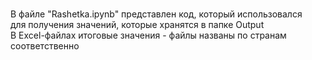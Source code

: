 <br> В файле "Rashetka.ipynb" представлен код, который использовался
<br> для получения значений, которые хранятся в папке Output
<br> В Excel-файлах итоговые значения - файлы названы по странам соответственно
